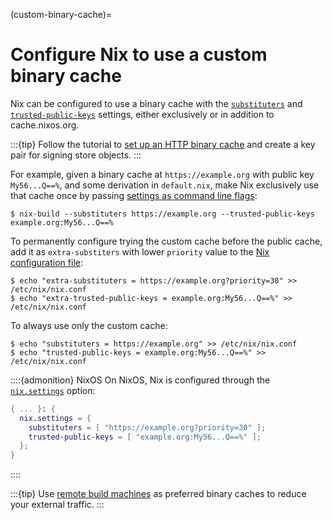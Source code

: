 (custom-binary-cache)=
# Configure Nix to use a custom binary cache

Nix can be configured to use a binary cache with the [`substituters`](https://nix.dev/manual/nix/latest/command-ref/conf-file.html#conf-substituters) and [`trusted-public-keys`](https://nix.dev/manual/nix/latest/command-ref/conf-file.html#conf-trusted-public-keys) settings, either exclusively or in addition to cache.nixos.org.

:::{tip}
Follow the tutorial to [set up an HTTP binary cache](setup-http-binary-cache) and create a key pair for signing store objects.
:::

For example, given a binary cache at `https://example.org` with public key `My56...Q==%`, and some derivation in `default.nix`, make Nix exclusively use that cache once by passing [settings as command line flags](https://nix.dev/manual/nix/latest/command-ref/conf-file#command-line-flags):

```shell-session
$ nix-build --substituters https://example.org --trusted-public-keys example.org:My56...Q==%
```

To permanently configure trying the custom cache before the public cache, add it as `extra-substiters` with lower `priority` value to the [Nix configuration file](https://nix.dev/manual/nix/latest/command-ref/conf-file#configuration-file):

```shell-session
$ echo "extra-substituters = https://example.org?priority=30" >> /etc/nix/nix.conf
$ echo "extra-trusted-public-keys = example.org:My56...Q==%" >> /etc/nix/nix.conf
```

To always use only the custom cache:

```shell-session
$ echo "substituters = https://example.org" >> /etc/nix/nix.conf
$ echo "trusted-public-keys = example.org:My56...Q==%" >> /etc/nix/nix.conf
```

::::{admonition} NixOS
On NixOS, Nix is configured through the [`nix.settings`](https://search.nixos.org/options?show=nix.settings) option:

```nix
{ ... }: {
  nix.settings = {
    substituters = [ "https://example.org?priority=30" ];
    trusted-public-keys = [ "example.org:My56...Q==%" ];
  };
}
```
::::

:::{tip}
Use [remote build machines](distributed-build-setup-tutorial) as preferred binary caches to reduce your external traffic.
:::
